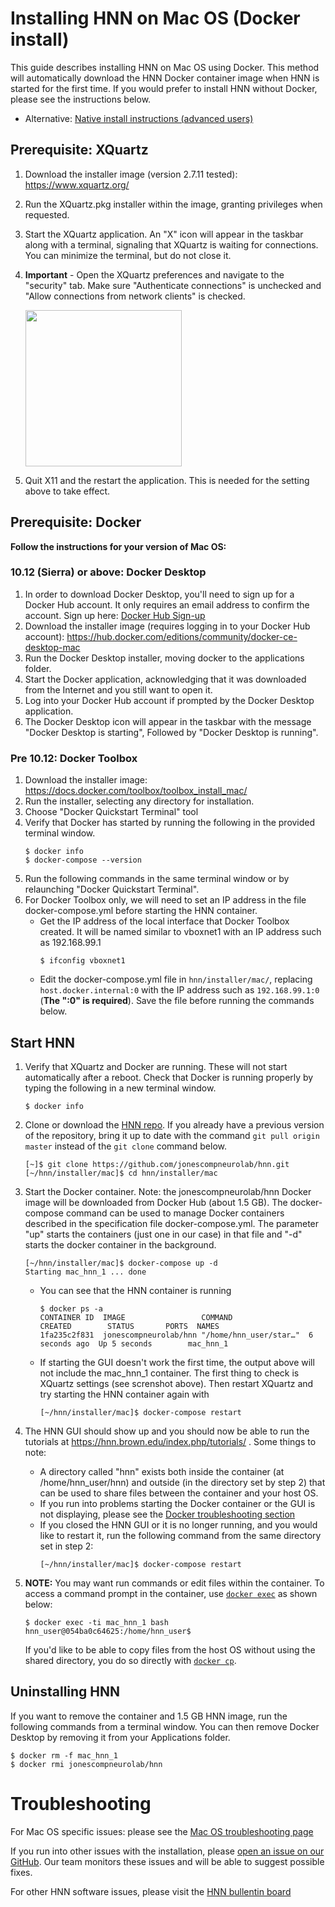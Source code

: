 # Installing HNN on Mac OS (Docker install)

This guide describes installing HNN on Mac OS using Docker. This method will automatically download the HNN Docker container image when HNN is started for the first time. If you would prefer to install HNN without Docker, please see the instructions below.
  - Alternative: [Native install instructions (advanced users)](native_install.md)

## Prerequisite: XQuartz
1. Download the installer image (version 2.7.11 tested): https://www.xquartz.org/
2. Run the XQuartz.pkg installer within the image, granting privileges when requested.
3. Start the XQuartz application. An "X" icon will appear in the taskbar along with a terminal, signaling that XQuartz is waiting for connections. You can minimize the terminal, but do not close it.
4. **Important** - Open the XQuartz preferences and navigate to the "security" tab. Make sure "Authenticate connections" is unchecked and "Allow connections from network clients" is checked.

   <img src="install_pngs/xquartz_preferences.png" height="250" />
5. Quit X11 and the restart the application. This is needed for the setting above to take effect.

## Prerequisite: Docker

**Follow the instructions for your version of Mac OS:**

### 10.12 (Sierra) or above: Docker Desktop

1. In order to download Docker Desktop, you'll need to sign up for a Docker Hub account. It only requires an email address to confirm the account. Sign up here: [Docker Hub Sign-up](https://hub.docker.com/signup)
2. Download the installer image (requires logging in to your Docker Hub account):
https://hub.docker.com/editions/community/docker-ce-desktop-mac
3. Run the Docker Desktop installer, moving docker to the applications folder.
4. Start the Docker application, acknowledging that it was downloaded from the Internet and you still want to open it.
5. Log into your Docker Hub account if prompted by the Docker Desktop application.
6. The Docker Desktop icon will appear in the taskbar with the message "Docker Desktop is starting", Followed by "Docker Desktop is running".

### Pre 10.12: Docker Toolbox

1. Download the installer image:
https://docs.docker.com/toolbox/toolbox_install_mac/
2. Run the installer, selecting any directory for installation.
3. Choose "Docker Quickstart Terminal" tool
4. Verify that Docker has started by running the following in the provided terminal window. 
    ```
    $ docker info
    $ docker-compose --version
    ```
5. Run the following commands in the same terminal window or by relaunching "Docker Quickstart Terminal".
6. For Docker Toolbox only, we will need to set an IP address in the file docker-compose.yml before starting the HNN container.
    - Get the IP address of the local interface that Docker Toolbox created. It will be named similar to vboxnet1 with an IP address such as 192.168.99.1
      ```
      $ ifconfig vboxnet1
      ```
    - Edit the docker-compose.yml file in `hnn/installer/mac/`, replacing `host.docker.internal:0` with the IP address such as `192.168.99.1:0` (**The ":0" is required**). Save the file before running the commands below.

## Start HNN
1. Verify that XQuartz and Docker are running. These will not start automatically after a reboot. Check that Docker is running properly by typing the following in a new terminal window.
    ```
    $ docker info
    ```
2. Clone or download the [HNN repo](https://github.com/jonescompneurolab/hnn). If you already have a previous version of the repository, bring it up to date with the command `git pull origin master` instead of the `git clone` command below.
    ```
    [~]$ git clone https://github.com/jonescompneurolab/hnn.git
    [~/hnn/installer/mac]$ cd hnn/installer/mac
    ```
3. Start the Docker container. Note: the jonescompneurolab/hnn Docker image will be downloaded from Docker Hub (about 1.5 GB). The docker-compose command can be used to manage Docker containers described in the specification file docker-compose.yml. The parameter "up" starts the containers (just one in our case) in that file and "-d" starts the docker container in the background.
    ```
    [~/hnn/installer/mac]$ docker-compose up -d
    Starting mac_hnn_1 ... done
    ```
    * You can see that the HNN container is running
      ```
      $ docker ps -a
      CONTAINER ID  IMAGE                 COMMAND                 CREATED        STATUS       PORTS  NAMES
      1fa235c2f831  jonescompneurolab/hnn "/home/hnn_user/star…"  6 seconds ago  Up 5 seconds        mac_hnn_1
      ```

    * If starting the GUI doesn't work the first time, the output above will not include the mac_hnn_1 container. The first thing to check is XQuartz settings (see screnshot above). Then restart XQuartz and try starting the HNN container again with
      ```
      [~/hnn/installer/mac]$ docker-compose restart
      ```
4. The HNN GUI should show up and you should now be able to run the tutorials at https://hnn.brown.edu/index.php/tutorials/ . Some things to note:
   * A directory called "hnn" exists both inside the container (at /home/hnn_user/hnn) and outside (in the directory set by step 2) that can be used to share files between the container and your host OS.
   * If you run into problems starting the Docker container or the GUI is not displaying, please see the [Docker troubleshooting section](../docker/README.md#Troubleshooting)
   * If you closed the HNN GUI or it is no longer running, and you would like to restart it, run the following command from the same directory set in step 2:
      ```
      [~/hnn/installer/mac]$ docker-compose restart
      ```
5. **NOTE:** You may want run commands or edit files within the container. To access a command prompt in the container, use [`docker exec`](https://docs.docker.com/engine/reference/commandline/exec/) as shown below:
    ```
    $ docker exec -ti mac_hnn_1 bash
    hnn_user@054ba0c64625:/home/hnn_user$
    ```

    If you'd like to be able to copy files from the host OS without using the shared directory, you do so directly with [`docker cp`](https://docs.docker.com/engine/reference/commandline/cp/).

## Uninstalling HNN

If you want to remove the container and 1.5 GB HNN image, run the following commands from a terminal window. You can then remove Docker Desktop by removing it from your Applications folder.
```
$ docker rm -f mac_hnn_1
$ docker rmi jonescompneurolab/hnn
```

# Troubleshooting

For Mac OS specific issues: please see the [Mac OS troubleshooting page](troubleshooting.md)

If you run into other issues with the installation, please [open an issue on our GitHub](https://github.com/jonescompneurolab/hnn/issues). Our team monitors these issues and will be able to suggest possible fixes.

For other HNN software issues, please visit the [HNN bullentin board](https://www.neuron.yale.edu/phpBB/viewforum.php?f=46)
